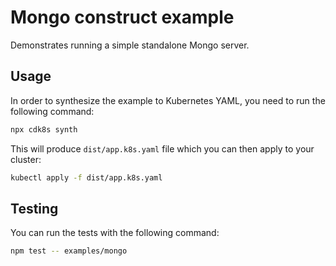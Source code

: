 # Mongo construct example

Demonstrates running a simple standalone Mongo server.

## Usage

In order to synthesize the example to Kubernetes YAML, you need to run the following command:

```sh
npx cdk8s synth
```

This will produce `dist/app.k8s.yaml` file which you can then apply to your cluster:

```sh
kubectl apply -f dist/app.k8s.yaml
```

## Testing

You can run the tests with the following command:

```sh
npm test -- examples/mongo
```
